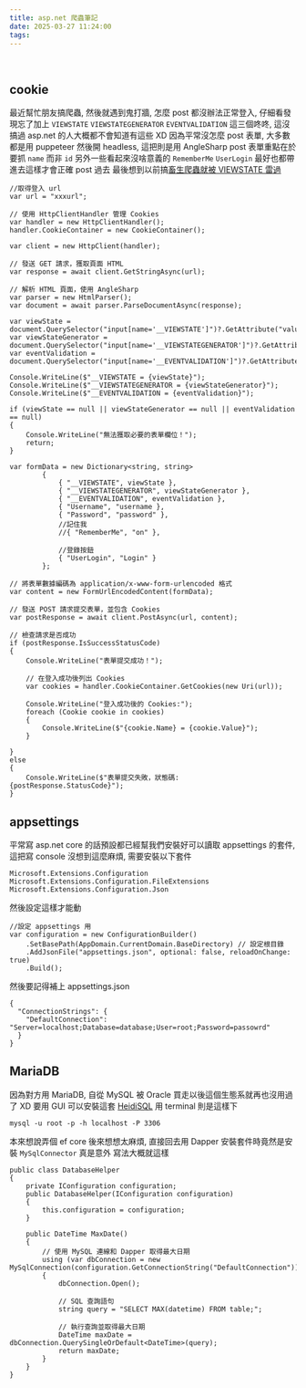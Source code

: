 ```yaml
---
title: asp.net 爬蟲筆記
date: 2025-03-27 11:24:00
tags:
---
```


&nbsp;
<!-- more -->

## cookie
最近幫忙朋友搞爬蟲, 然後就遇到鬼打牆, 怎麼 post 都沒辦法正常登入, 仔細看發現忘了加上 `VIEWSTATE` `VIEWSTATEGENERATOR` `EVENTVALIDATION` 這三個咚咚, 這沒搞過 asp.net 的人大概都不會知道有這些 XD
因為平常沒怎麼 post 表單, 大多數都是用 puppeteer 然後開 headless, 這把則是用 AngleSharp
post 表單重點在於要抓 `name` 而非 `id` 另外一些看起來沒啥意義的 `RememberMe` `UserLogin` 最好也都帶進去這樣才會正確 post 過去
最後想到以前搞[畜生爬蟲就被 VIEWSTATE 雷過](https://www.blog.lasai.com.tw/2020/08/03/net-core-%E7%95%9C%E7%89%B2%E7%88%AC%E8%9F%B2/)

```
//取得登入 url
var url = "xxxurl";

// 使用 HttpClientHandler 管理 Cookies
var handler = new HttpClientHandler();
handler.CookieContainer = new CookieContainer();

var client = new HttpClient(handler);

// 發送 GET 請求，獲取頁面 HTML
var response = await client.GetStringAsync(url);

// 解析 HTML 頁面，使用 AngleSharp
var parser = new HtmlParser();
var document = await parser.ParseDocumentAsync(response);

var viewState = document.QuerySelector("input[name='__VIEWSTATE']")?.GetAttribute("value");
var viewStateGenerator = document.QuerySelector("input[name='__VIEWSTATEGENERATOR']")?.GetAttribute("value");
var eventValidation = document.QuerySelector("input[name='__EVENTVALIDATION']")?.GetAttribute("value");

Console.WriteLine($"__VIEWSTATE = {viewState}");
Console.WriteLine($"__VIEWSTATEGENERATOR = {viewStateGenerator}");
Console.WriteLine($"__EVENTVALIDATION = {eventValidation}");

if (viewState == null || viewStateGenerator == null || eventValidation == null)
{
    Console.WriteLine("無法獲取必要的表單欄位！");
    return;
}

var formData = new Dictionary<string, string>
        {
            { "__VIEWSTATE", viewState },
            { "__VIEWSTATEGENERATOR", viewStateGenerator },
            { "__EVENTVALIDATION", eventValidation },
            { "Username", "username },
            { "Password", "password" },
            //記住我
            //{ "RememberMe", "on" },

            //登錄按鈕
            { "UserLogin", "Login" }
        };

// 將表單數據編碼為 application/x-www-form-urlencoded 格式
var content = new FormUrlEncodedContent(formData);

// 發送 POST 請求提交表單，並包含 Cookies
var postResponse = await client.PostAsync(url, content);

// 檢查請求是否成功
if (postResponse.IsSuccessStatusCode)
{
    Console.WriteLine("表單提交成功！");

    // 在登入成功後列出 Cookies
    var cookies = handler.CookieContainer.GetCookies(new Uri(url));

    Console.WriteLine("登入成功後的 Cookies:");
    foreach (Cookie cookie in cookies)
    {
        Console.WriteLine($"{cookie.Name} = {cookie.Value}");
    }

}
else
{
    Console.WriteLine($"表單提交失敗，狀態碼: {postResponse.StatusCode}");
}
```

## appsettings
平常寫 asp.net core 的話預設都已經幫我們安裝好可以讀取 appsettings 的套件, 這把寫 console 沒想到這麼麻煩, 需要安裝以下套件

```
Microsoft.Extensions.Configuration
Microsoft.Extensions.Configuration.FileExtensions
Microsoft.Extensions.Configuration.Json
```

然後設定這樣才能動
```
//設定 appsettings 用
var configuration = new ConfigurationBuilder()
    .SetBasePath(AppDomain.CurrentDomain.BaseDirectory) // 設定根目錄
    .AddJsonFile("appsettings.json", optional: false, reloadOnChange: true)
    .Build();

```

然後要記得補上 appsettings.json

```
{
  "ConnectionStrings": {
    "DefaultConnection": "Server=localhost;Database=database;User=root;Password=passowrd"
  }
}

```


## MariaDB
因為對方用 MariaDB, 自從 MySQL 被 Oracle 買走以後這個生態系就再也沒用過了 XD
要用 GUI 可以安裝這套 [HeidiSQL](https://www.heidisql.com/)
用 terminal 則是這樣下

```
mysql -u root -p -h localhost -P 3306
```


本來想說弄個 ef core 後來想想太麻煩, 直接回去用 Dapper
安裝套件時竟然是安裝 `MySqlConnector` 真是意外
寫法大概就這樣

```
public class DatabaseHelper
{
    private IConfiguration configuration;
    public DatabaseHelper(IConfiguration configuration)
    {
        this.configuration = configuration;
    }

    public DateTime MaxDate()
    {
        // 使用 MySQL 連線和 Dapper 取得最大日期
        using (var dbConnection = new MySqlConnection(configuration.GetConnectionString("DefaultConnection")))
        {
            dbConnection.Open();

            // SQL 查詢語句
            string query = "SELECT MAX(datetime) FROM table;";

            // 執行查詢並取得最大日期
            DateTime maxDate = dbConnection.QuerySingleOrDefault<DateTime>(query);
            return maxDate;
        }
    }
}

```

